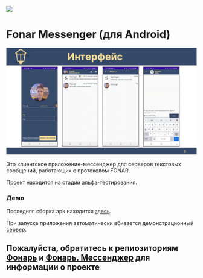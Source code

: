 ![](https://img.shields.io/badge/фонарь-мессенджер%20-fddf97?&style=for-the-badge&labelColor=364968)

# Fonar Messenger (для Android)

![](https://github.com/gvsem/fonar-server/raw/master/docs/images/%D0%A4%D0%BE%D0%BD%D0%B0%D1%80%D1%8C.%20%D0%9C%D0%B5%D1%81%D1%81%D0%B5%D0%BD%D0%B4%D0%B6%D0%B5%D1%80-6.png)

Это клиентское приложение-мессенджер для серверов текстовых сообщений, работающих с протоколом FONAR.

Проект находится на стадии альфа-тестирования.

### Демо

Последняя сборка apk находится [здесь](https://github.com/MrGeorgeous/fonar-android/blob/master/apk/fonar-release-unsigned-1.0.0-alpha5.apk).

При запуске приложения автоматически вбивается демонстрационный [сервер](https://github.com/MrGeorgeous/fonar-server).

## Пожалуйста, обратитесь к репиозиториям [Фонарь](https://github.com/gvsem/fonar) и [Фонарь. Мессенджер](https://github.com/gvsem/fonar-server) для информации о проекте
